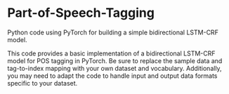 # Part-of-Speech-Tagging

Python code using PyTorch for building a simple bidirectional LSTM-CRF model.

This code provides a basic implementation of a bidirectional LSTM-CRF model for POS tagging in PyTorch. Be sure to replace the sample data and tag-to-index mapping with your own dataset and vocabulary. Additionally, you may need to adapt the code to handle input and output data formats specific to your dataset.
